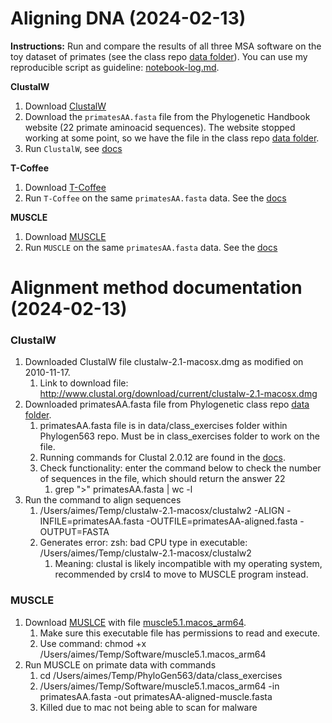 # Aligning DNA (2024-02-13)

**Instructions:** Run and compare the results of all three MSA software on the toy dataset of primates (see the class repo [data folder](https://github.com/crsl4/phylogenetics-class/tree/master/data)). You can use my reproducible script as guideline: [notebook-log.md](https://github.com/crsl4/phylogenetics-class/tree/master/exercises/notebook-log.md).

**ClustalW**

1. Download [ClustalW](http://www.clustal.org/clustal2/)
2. Download the `primatesAA.fasta` file from the Phylogenetic Handbook website (22 primate aminoacid sequences). The website stopped working at some point, so we have the file in the class repo [data folder](https://github.com/crsl4/phylogenetics-class/tree/master/data).
3. Run `ClustalW`, see [docs](http://www.clustal.org/download/clustalw_help.txt)

**T-Coffee**

1. Download [T-Coffee](http://www.tcoffee.org/Projects/tcoffee/index.html#DOWNLOAD)
2. Run `T-Coffee` on the same `primatesAA.fasta` data. See the [docs](http://www.tcoffee.org/Projects/tcoffee/documentation/index.html#quick-start-t-coffee)

**MUSCLE**

1. Download [MUSCLE](https://www.drive5.com/muscle/downloads.htm)
2. Run `MUSCLE` on the same `primatesAA.fasta` data. See the [docs](https://www.drive5.com/muscle/manual/basic_alignment.html)

# Alignment method documentation (2024-02-13)
### ClustalW
1. Downloaded ClustalW file clustalw-2.1-macosx.dmg as modified on 2010-11-17. 
   1. Link to download file: http://www.clustal.org/download/current/clustalw-2.1-macosx.dmg
2. Downloaded primatesAA.fasta file from Phylogenetic class repo [data folder](https://github.com/crsl4/phylogenetics-class/tree/master/data).
   1. primatesAA.fasta file is in data/class_exercises folder within Phylogen563 repo. Must be in class_exercises folder to work on the file. 
   2. Running commands for Clustal 2.0.12 are found in the [docs](http://www.clustal.org/download/clustalw_help.txt).
   3. Check functionality: enter the command below to check the number of sequences in the file, which should return the answer 22
      1. grep ">" primatesAA.fasta | wc -l
3. Run the command to align sequences
   1. /Users/aimes/Temp/clustalw-2.1-macosx/clustalw2 -ALIGN -INFILE=primatesAA.fasta -OUTFILE=primatesAA-aligned.fasta -OUTPUT=FASTA
   2. Generates error: zsh: bad CPU type in executable: /Users/aimes/Temp/clustalw-2.1-macosx/clustalw2
      1. Meaning: clustal is likely incompatible with my operating system, recommended by crsl4 to move to MUSCLE program instead. 

### MUSCLE
1. Download [MUSLCE](https://github.com/rcedgar/muscle/releases/tag/5.1.0) with file [muscle5.1.macos_arm64](https://github.com/rcedgar/muscle/releases/download/5.1.0/muscle5.1.macos_arm64). 
   1. Make sure this executable file has permissions to read and execute. 
   2. Use command: chmod +x /Users/aimes/Temp/Software/muscle5.1.macos_arm64
2. Run MUSCLE on primate data with commands
   1. cd /Users/aimes/Temp/PhyloGen563/data/class_exercises
   2. /Users/aimes/Temp/Software/muscle5.1.macos_arm64 -in primatesAA.fasta -out primatesAA-aligned-muscle.fasta
   3. Killed due to mac not being able to scan for malware 